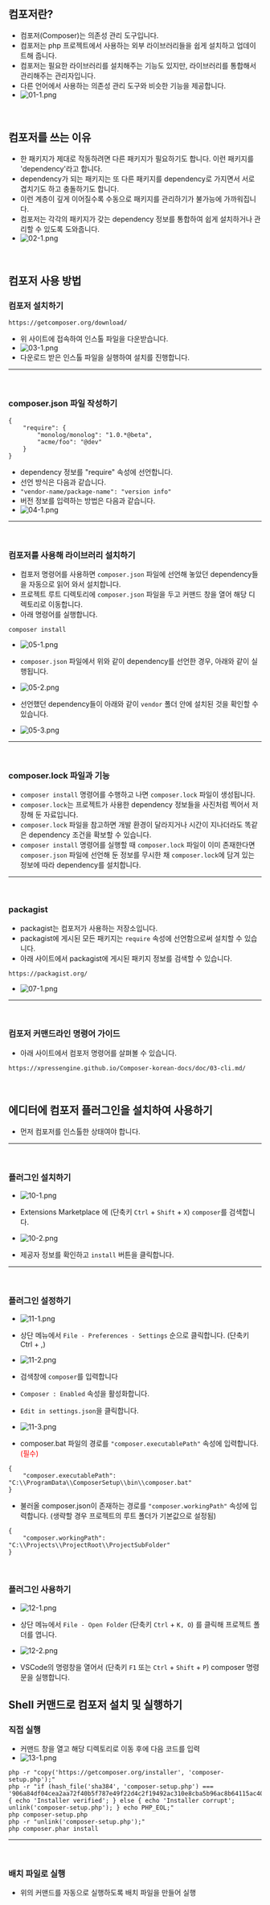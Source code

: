 ## 컴포저란? 
- 컴포저(Composer)는 의존성 관리 도구입니다. 
- 컴포저는 php 프로젝트에서 사용하는 외부 라이브러리들을 쉽게 설치하고 업데이트해 줍니다. 
- 컴포저는 필요한 라이브러리를 설치해주는 기능도 있지만, 라이브러리를 통합해서 관리해주는 관리자입니다.
- 다른 언어에서 사용하는 의존성 관리 도구와 비슷한 기능을 제공합니다. 
- ![01-1.png](./GuideImg/01-1.png) 
<!--사진 출처 - https://aahc.tistory.com/14 -->

<br/>

## 컴포저를 쓰는 이유
- 한 패키지가 제대로 작동하려면 다른 패키지가 필요하기도 합니다. 이런 패키지를 'dependency'라고 합니다.
- dependency가 되는 패키지는 또 다른 패키지를 dependency로 가지면서 서로 겹치기도 하고 충돌하기도 합니다.
- 이런 계층이 깊게 이어질수록 수동으로 패키지를 관리하기가 불가능에 가까워집니다.
- 컴포저는 각각의 패키지가 갖는 dependency 정보를 통합하여 쉽게 설치하거나 관리할 수 있도록 도와줍니다.
- ![02-1.png](./GuideImg/02-1.png) 
<!-- 사진 출처 - https://www.lesstif.com/laravelprog/dependency-hell-26083775.html -->

<br/>

## 컴포저 사용 방법

### 컴포저 설치하기 
```
https://getcomposer.org/download/
```
- 위 사이트에 접속하여 인스톨 파일을 다운받습니다.
- ![03-1.png](./GuideImg/03-1.png) 
- 다운로드 받은 인스톨 파일을 실행하여 설치를 진행합니다.

_____________________________________________
<br/>


### composer.json 파일 작성하기 
```
{
    "require": {
        "monolog/monolog": "1.0.*@beta",
        "acme/foo": "@dev"
    }
}
```
- dependency 정보를 "require" 속성에 선언합니다.
- 선언 방식은 다음과 같습니다.
- `"vendor-name/package-name": "version info"`
- 버전 정보를 입력하는 방법은 다음과 같습니다.
- ![04-1.png](./GuideImg/04-1.png) 

_____________________________________________
<br/>


### 컴포저를 사용해 라이브러리 설치하기 
- 컴포저 명령어를 사용하면 `composer.json` 파일에 선언해 놓았던 dependency들을 자동으로 읽어 와서 설치합니다.
- 프로젝트 루트 디렉토리에 `composer.json` 파일을 두고 커맨드 창을 열어 해당 디렉토리로 이동합니다.
- 아래 명령어를 실행합니다.
```
composer install
```

- ![05-1.png](./GuideImg/05-1.png) 
- `composer.json` 파일에서 위와 같이 dependency를 선언한 경우, 아래와 같이 실행됩니다.

- ![05-2.png](./GuideImg/05-2.png) 
- 선언했던 dependency들이 아래와 같이 `vendor` 폴더 안에 설치된 것을 확인할 수 있습니다.

- ![05-3.png](./GuideImg/05-3.png) 

_____________________________________________
<br/>

### composer.lock 파일과 기능 
- `composer install` 명령어를 수행하고 나면 `composer.lock` 파일이 생성됩니다.
- `composer.lock`는 프로젝트가 사용한 dependency 정보들을 사진처럼 찍어서 저장해 둔 자료입니다.
- `composer.lock` 파일을 참고하면 개발 환경이 달라지거나 시간이 지나더라도 똑같은 dependency 조건을 확보할 수 있습니다.
- `composer install` 명령어를 실행할 때 `composer.lock` 파일이 이미 존재한다면 `composer.json` 파일에 선언해 둔 정보를 무시한 채 `composer.lock`에 담겨 있는 정보에 따라 dependency를 설치합니다.

_____________________________________________
<br/>

### packagist 
- packagist는 컴포저가 사용하는 저장소입니다. 
- packagist에 게시된 모든 패키지는 `require` 속성에 선언함으로써 설치할 수 있습니다.
- 아래 사이트에서 packagist에 게시된 패키지 정보를 검색할 수 있습니다.
```
https://packagist.org/
```
- ![07-1.png](./GuideImg/07-1.png) 

_____________________________________________
<br/>

### 컴포저 커맨드라인 명령어 가이드
- 아래 사이트에서 컴포저 명령어를 살펴볼 수 있습니다.
```
https://xpressengine.github.io/Composer-korean-docs/doc/03-cli.md/
```

<br/>

## 에디터에 컴포저 플러그인을 설치하여 사용하기 
- 먼저 컴포저를 인스톨한 상태여야 합니다. 

_____________________________________________
<br/>

### 플러그인 설치하기 
- ![10-1.png](./GuideImg/10-1.png) 
- Extensions Marketplace 에 (단축키 `Ctrl` + `Shift` + `X`) `composer`를 검색합니다.

- ![10-2.png](./GuideImg/10-2.png) 
- 제공자 정보를 확인하고 `install` 버튼을 클릭합니다.

_____________________________________________
<br/>

### 플러그인 설정하기 
- ![11-1.png](./GuideImg/11-1.png) 
- 상단 메뉴에서 `File - Preferences - Settings` 순으로 클릭합니다. (단축키 Ctrl + ,)

- ![11-2.png](./GuideImg/11-2.png) 
- 검색창에 `composer`를 입력합니다
- `Composer : Enabled` 속성을 활성화합니다.
- `Edit in settings.json`을 클릭합니다.

- ![11-3.png](./GuideImg/11-3.png) 
- composer.bat 파일의 경로를 `"composer.executablePath"` 속성에 입력합니다. <span style="color: red;">(필수)</span>
```
{
    "composer.executablePath": "C:\\ProgramData\\ComposerSetup\\bin\\composer.bat"
}
```
- 불러올 composer.json이 존재하는 경로를 `"composer.workingPath"` 속성에 입력합니다. (생략할 경우 프로젝트의 루트 폴더가 기본값으로 설정됨)
```
{
    "composer.workingPath": "C:\\Projects\\ProjectRoot\\ProjectSubFolder"
}
```

<br/>

### 플러그인 사용하기 
- ![12-1.png](./GuideImg/12-1.png) 
- 상단 메뉴에서 `File - Open Folder` (단축키 `Ctrl` + `K, O`) 를 클릭해 프로젝트 폴더를 엽니다.

- ![12-2.png](./GuideImg/12-2.png) 
- VSCode의 명령창을 열어서 (단축키 `F1` 또는 `Ctrl` + `Shift` + `P`) composer 명령문을 실행합니다.



## Shell 커맨드로 컴포저 설치 및 실행하기 
### 직접 실행 
- 커맨드 창을 열고 해당 디렉토리로 이동 후에 다음 코드를 입력
- ![13-1.png](./GuideImg/13-1.png) 
```
php -r "copy('https://getcomposer.org/installer', 'composer-setup.php');"
php -r "if (hash_file('sha384', 'composer-setup.php') === '906a84df04cea2aa72f40b5f787e49f22d4c2f19492ac310e8cba5b96ac8b64115ac402c8cd292b8a03482574915d1a8') { echo 'Installer verified'; } else { echo 'Installer corrupt'; unlink('composer-setup.php'); } echo PHP_EOL;"
php composer-setup.php
php -r "unlink('composer-setup.php');"
php composer.phar install
```

_____________________________________________
<br/>

### 배치 파일로 실행 

- 위의 커맨드를 자동으로 실행하도록 배치 파일을 만들어 실행
